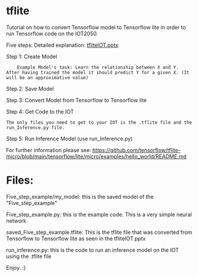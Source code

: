 # tflite
Tutorial on how to convert Tensorflow model to Tensorflow lite in order to run Tensorflow code on the IOT2050.

Five steps: Detailed explanation: [tfliteIOT.pptx](https://github.com/ArijanaBohr/tflite/files/8524561/tfliteIOT.pptx)

Step 1: Create Model
                  
        Example Model's task: Learn the relationship between X and Y. After having trained the model it should predict Y for a given X. (It will be an approximative value)

Step 2: Save Model

Step 3: Convert Model from Tensorflow to Tensorflow lite

Step 4: Get Code to the IOT
    
    The only files you need to get to your IOT is the .tflite file and the run_Inference.py file.

Step 5: Run Inference Model (use run_Inference.py)

For further information please see: https://github.com/tensorflow/tflite-micro/blob/main/tensorflow/lite/micro/examples/hello_world/README.md

# Files:

Five_step_example/my_model: this is the saved model of the "Five_step_example"

Five_step_example.py: this is the example code. This is a very simple neural network

saved_Five_step_example.tflite: This is the tflite file that was converted from Tensorflow to Tensorflow lite as seen in the tfliteIOT.pptx

run_inference.py: this is the code to run an inference model on the IOT using the .tflite file



Enjoy. :)


